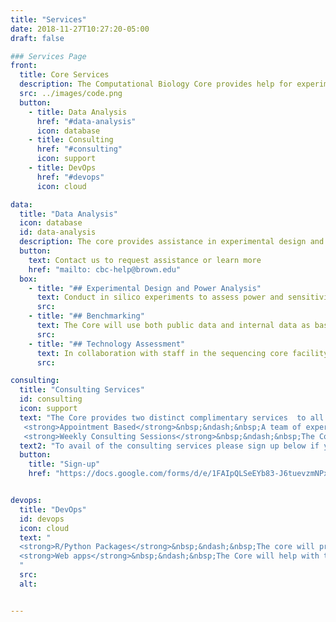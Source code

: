 ```yaml
---
title: "Services"
date: 2018-11-27T10:27:20-05:00
draft: false

### Services Page
front:
  title: Core Services
  description: The Computational Biology Core provides help for experimental design and data processing pipelines for high-throughput datasets generated in individual projects, particularly for DNA/RNA sequencing data. Our services are broadly categorized below and click on the link for further details on any specific category.
  src: ../images/code.png
  button:
    - title: Data Analysis
      href: "#data-analysis"
      icon: database
    - title: Consulting
      href: "#consulting"
      icon: support
    - title: DevOps
      href: "#devops"
      icon: cloud

data:
  title: "Data Analysis"
  icon: database
  id: data-analysis
  description: The core provides assistance in experimental design and data processing pipelines for high-throughput datasets generated in individual projects, particularly for DNA/RNA sequencing data. Our assistance falls broadly into the categories outlined below.
  button:
    text: Contact us to request assistance or learn more
    href: "mailto: cbc-help@brown.edu"
  box:
    - title: "## Experimental Design and Power Analysis"
      text: Conduct in silico experiments to assess power and sensitivity/specificity in the experimental design.
      src:
    - title: "## Benchmarking"
      text: The Core will use both public data and internal data as basis for simulation studies to provide PIs with comprehensive prediction of possible outcome in their experiments to ensure efficient use of these technologies
      src:
    - title: "## Technology Assessment"
      text: In collaboration with staff in the sequencing core facility (Center for Genomics and Proteomics  CGP ) our staff will also provide guidance on technologies; for example, selection of single end/paired-end sequencing, multiplexing, sequencing depth, sample pooling etc.
      src:

consulting:
  title: "Consulting Services"
  id: consulting
  icon: support
  text: "The Core provides two distinct complimentary services  to all researchers at Brown.<br><br>
   <strong>Appointment Based</strong>&nbsp;&ndash;&nbsp;A team of experienced computational biologists and biostatisticians are on-hand to help investigators design experiments.<br><br>
   <strong>Weekly Consulting Sessions</strong>&nbsp;&ndash;&nbsp;The Core offers two hours *walk-in Consulting* sessions for all researchers to discuss any immediate issues  in data analysis including trouble-shooting code, help with statistical analysis and discussion of options for bioinformatic analysis. These consulting sessions are currently held at *BMC 405 1.30-3.30 pm on Wednesdays*"
  text2: "To avail of the consulting services please sign up below if you have not used the CBC services before. Use the scheduler below to reserve a slot for the weekly  consulting sessions and in the event that all slots are filled and you need an appointment sooner contact our **[helpdesk](mailto:cbc-help.brown.edu)**."
  button:
    title: "Sign-up"
    href: "https://docs.google.com/forms/d/e/1FAIpQLSeEYb83-J6tuevzmNPxMFW6Jy_p3fn4PLigEzBIGRTbRUH-pw/viewform"


devops:
  title: "DevOps"
  id: devops
  icon: cloud
  text: "
  <strong>R/Python Packages</strong>&nbsp;&ndash;&nbsp;The core will provide help with packaging R, Python and Julia code and work with computational biologists to convert their code to make it easily shareable.<br>
  <strong>Web apps</strong>&nbsp;&ndash;&nbsp;The Core will help with the implementation and maintenance of web apps using the latest technologies for projects requiring web enabled interfaces.<br>
  "
  src:
  alt:


---
```

